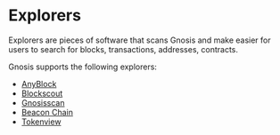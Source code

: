 ---
---

# Explorers

Explorers are pieces of software that scans Gnosis and make easier for users to search for blocks, transactions, addresses, contracts.

Gnosis supports the following explorers:

- [AnyBlock](https://explorer.anyblock.tools/ethereum/poa/xdai/)
- [Blockscout](/tools/explorers/blockscout)
- [Gnosisscan](https://gnosisscan.io/)
- [Beacon Chain](https://beacon.gnosischain.com/)
- [Tokenview](https://xdai.tokenview.io/)